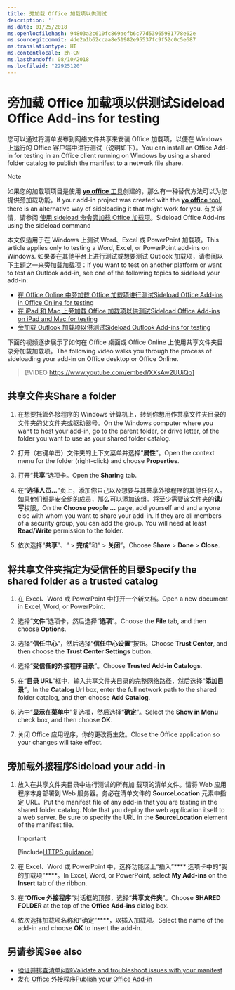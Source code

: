 ```yaml
---
title: 旁加载 Office 加载项以供测试
description: ''
ms.date: 01/25/2018
ms.openlocfilehash: 94803a2c610fc869aefb6c77d53965981778e62e
ms.sourcegitcommit: 4de2a1b62ccaa8e51982e95537fc9f52c0c5e687
ms.translationtype: HT
ms.contentlocale: zh-CN
ms.lasthandoff: 08/10/2018
ms.locfileid: "22925120"
---
```

# <a name="sideload-office-add-ins-for-testing"></a><span data-ttu-id="4d78c-102">旁加载 Office 加载项以供测试</span><span class="sxs-lookup"><span data-stu-id="4d78c-102">Sideload Office Add-ins for testing</span></span>

<span data-ttu-id="4d78c-103">您可以通过将清单发布到网络文件共享来安装 Office 加载项，以便在 Windows 上运行的 Office 客户端中进行测试（说明如下）。</span><span class="sxs-lookup"><span data-stu-id="4d78c-103">You can install an Office Add-in for testing in an Office client running on Windows by using a shared folder catalog to publish the manifest to a network file share.</span></span>

> [!NOTE]
> <span data-ttu-id="4d78c-104">如果您的加载项项目是使用 [**yo office** 工具](https://github.com/OfficeDev/generator-office)创建的，那么有一种替代方法可以为您提供旁加载功能。</span><span class="sxs-lookup"><span data-stu-id="4d78c-104">If your add-in project was created with the [**yo office** tool](https://github.com/OfficeDev/generator-office), there is an alternative way of sideloading it that might work for you.</span></span> <span data-ttu-id="4d78c-105">有关详情，请参阅 [使用 sideload 命令旁加载 Office 加载项](sideload-office-addin-using-sideload-command.md)。</span><span class="sxs-lookup"><span data-stu-id="4d78c-105">Sideload Office Add-ins using the sideload command</span></span>

<span data-ttu-id="4d78c-106">本文仅适用于在 Windows 上测试 Word、Excel 或 PowerPoint 加载项。</span><span class="sxs-lookup"><span data-stu-id="4d78c-106">This article applies only to testing a Word, Excel, or PowerPoint add-ins on Windows.</span></span> <span data-ttu-id="4d78c-107">如果要在其他平台上进行测试或想要测试 Outlook 加载项，请参阅以下主题之一来旁加载加载项：</span><span class="sxs-lookup"><span data-stu-id="4d78c-107">If you want to test on another platform or want to test an Outlook add-in, see one of the following topics to sideload your add-in:</span></span>

- [<span data-ttu-id="4d78c-108">在 Office Online 中旁加载 Office 加载项进行测试</span><span class="sxs-lookup"><span data-stu-id="4d78c-108">Sideload Office Add-ins in Office Online for testing</span></span>](sideload-office-add-ins-for-testing.md)
- [<span data-ttu-id="4d78c-109">在 iPad 和 Mac 上旁加载 Office 加载项以供测试</span><span class="sxs-lookup"><span data-stu-id="4d78c-109">Sideload Office Add-ins on iPad and Mac for testing</span></span>](sideload-an-office-add-in-on-ipad-and-mac.md)
- [<span data-ttu-id="4d78c-110">旁加载 Outlook 加载项以供测试</span><span class="sxs-lookup"><span data-stu-id="4d78c-110">Sideload Outlook Add-ins for testing</span></span>](https://docs.microsoft.com/outlook/add-ins/sideload-outlook-add-ins-for-testing)


<span data-ttu-id="4d78c-111">下面的视频逐步展示了如何在 Office 桌面或 Office Online 上使用共享文件夹目录旁加载加载项。</span><span class="sxs-lookup"><span data-stu-id="4d78c-111">The following video walks you through the process of sideloading your add-in on Office desktop or Office Online.</span></span>  


> [!VIDEO https://www.youtube.com/embed/XXsAw2UUiQo]


## <a name="share-a-folder"></a><span data-ttu-id="4d78c-112">共享文件夹</span><span class="sxs-lookup"><span data-stu-id="4d78c-112">Share a folder</span></span>

1. <span data-ttu-id="4d78c-113">在想要托管外接程序的 Windows 计算机上，转到你想用作共享文件夹目录的文件夹的父文件夹或驱动器号。</span><span class="sxs-lookup"><span data-stu-id="4d78c-113">On the Windows computer where you want to host your add-in, go to the parent folder, or drive letter, of the folder you want to use as your shared folder catalog.</span></span>

2. <span data-ttu-id="4d78c-114">打开（右键单击）文件夹的上下文菜单并选择“**属性**”。</span><span class="sxs-lookup"><span data-stu-id="4d78c-114">Open the context menu for the folder (right-click) and choose **Properties**.</span></span>

3. <span data-ttu-id="4d78c-115">打开“**共享**”选项卡。</span><span class="sxs-lookup"><span data-stu-id="4d78c-115">Open the **Sharing** tab.</span></span>

4. <span data-ttu-id="4d78c-p103">在“**选择人员...**”页上，添加你自己以及想要与其共享外接程序的其他任何人。如果他们都是安全组的成员，那么可以添加该组。将至少需要该文件夹的**读/写**权限。</span><span class="sxs-lookup"><span data-stu-id="4d78c-p103">On the **Choose people ...** page, add yourself and and anyone else with whom you want to share your add-in. If they are all members of a security group, you can add the group. You will need at least **Read/Write** permission to the folder.</span></span> 

5. <span data-ttu-id="4d78c-119">依次选择“**共享**”、“ > **完成**”和“ > **关闭**”。</span><span class="sxs-lookup"><span data-stu-id="4d78c-119">Choose **Share** > **Done** > **Close**.</span></span>


## <a name="specify-the-shared-folder-as-a-trusted-catalog"></a><span data-ttu-id="4d78c-120">将共享文件夹指定为受信任的目录</span><span class="sxs-lookup"><span data-stu-id="4d78c-120">Specify the shared folder as a trusted catalog</span></span>
      
1. <span data-ttu-id="4d78c-121">在 Excel、Word 或 PowerPoint 中打开一个新文档。</span><span class="sxs-lookup"><span data-stu-id="4d78c-121">Open a new document in Excel, Word, or PowerPoint.</span></span>
    
2. <span data-ttu-id="4d78c-122">选择“**文件**”选项卡，然后选择“**选项**”。</span><span class="sxs-lookup"><span data-stu-id="4d78c-122">Choose the **File** tab, and then choose **Options**.</span></span>
    
3. <span data-ttu-id="4d78c-123">选择“**信任中心**”，然后选择“**信任中心设置**”按钮。</span><span class="sxs-lookup"><span data-stu-id="4d78c-123">Choose **Trust Center**, and then choose the  **Trust Center Settings** button.</span></span>
    
4. <span data-ttu-id="4d78c-124">选择“**受信任的外接程序目录**”。</span><span class="sxs-lookup"><span data-stu-id="4d78c-124">Choose  **Trusted Add-in Catalogs**.</span></span>
    
5. <span data-ttu-id="4d78c-125">在“**目录 URL**”框中，输入共享文件夹目录的完整网络路径，然后选择“**添加目录**”。</span><span class="sxs-lookup"><span data-stu-id="4d78c-125">In the  **Catalog Url** box, enter the full network path to the shared folder catalog, and then choose **Add Catalog**.</span></span>
    
6. <span data-ttu-id="4d78c-126">选中“**显示在菜单中**”复选框，然后选择“**确定**”。</span><span class="sxs-lookup"><span data-stu-id="4d78c-126">Select the **Show in Menu** check box, and then choose **OK**.</span></span>

7. <span data-ttu-id="4d78c-127">关闭 Office 应用程序，你的更改将生效。</span><span class="sxs-lookup"><span data-stu-id="4d78c-127">Close the Office application so your changes will take effect.</span></span>
    

## <a name="sideload-your-add-in"></a><span data-ttu-id="4d78c-128">旁加载外接程序</span><span class="sxs-lookup"><span data-stu-id="4d78c-128">Sideload your add-in</span></span>


1. <span data-ttu-id="4d78c-p104">放入在共享文件夹目录中进行测试的所有加 载项的清单文件。请将 Web 应用程序本身部署到 Web 服务器。务必在清单文件的 **SourceLocation** 元素中指定 URL。</span><span class="sxs-lookup"><span data-stu-id="4d78c-p104">Put the manifest file of any add-in that you are testing in the shared folder catalog. Note that you deploy the web application itself to a web server. Be sure to specify the URL in the **SourceLocation** element of the manifest file.</span></span>

    > [!IMPORTANT]
    > [!include[HTTPS guidance](../includes/https-guidance.md)]

2. <span data-ttu-id="4d78c-132">在 Excel、Word 或 PowerPoint 中，选择功能区上“插入”**** 选项卡中的“我的加载项”****。</span><span class="sxs-lookup"><span data-stu-id="4d78c-132">In Excel, Word, or PowerPoint, select **My Add-ins** on the **Insert** tab of the ribbon.</span></span>

3. <span data-ttu-id="4d78c-133">在“**Office 外接程序**”对话框的顶部，选择“**共享文件夹**”。</span><span class="sxs-lookup"><span data-stu-id="4d78c-133">Choose **SHARED FOLDER** at the top of the **Office Add-ins** dialog box.</span></span>

4. <span data-ttu-id="4d78c-134">依次选择加载项名称和“确定”****，以插入加载项。</span><span class="sxs-lookup"><span data-stu-id="4d78c-134">Select the name of the add-in and choose **OK** to insert the add-in.</span></span>


## <a name="see-also"></a><span data-ttu-id="4d78c-135">另请参阅</span><span class="sxs-lookup"><span data-stu-id="4d78c-135">See also</span></span>

- [<span data-ttu-id="4d78c-136">验证并排查清单问题</span><span class="sxs-lookup"><span data-stu-id="4d78c-136">Validate and troubleshoot issues with your manifest</span></span>](troubleshoot-manifest.md)
- [<span data-ttu-id="4d78c-137">发布 Office 外接程序</span><span class="sxs-lookup"><span data-stu-id="4d78c-137">Publish your Office Add-in</span></span>](../publish/publish.md)
    
